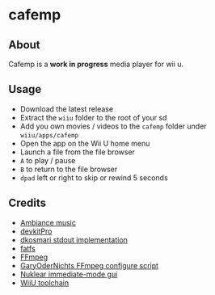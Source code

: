 # cafemp
## About
Cafemp is a **work in progress** media player for wii u.

## Usage
- Download the latest release
- Extract the `wiiu` folder to the root of your sd
- Add you own movies / videos to the `cafemp` folder under `wiiu/apps/cafemp`
- Open the app on the Wii U home menu
- Launch a file from the file browser
- `A` to play / pause
- `B` to return to the file browser
- `dpad` left or right to skip or rewind 5 seconds

## Credits
- [Ambiance music](https://freesound.org/people/LightMister/sounds/769925/?)
- [devkitPro](https://github.com/devkitPro)
- [dkosmari stdout implementation](https://github.com/dkosmari/devkitpro-autoconf/blob/main/examples/wiiu/sdl2-swkbd/src/stdout.cpp)
- [fatfs](https://github.com/abbrev/fatfs)
- [FFmpeg](https://github.com/FFmpeg/FFmpeg/)
- [GaryOderNichts FFmpeg configure script](https://github.com/GaryOderNichts/FFmpeg-wiiu/blob/master/configure-wiiu)
- [Nuklear immediate-mode gui](https://github.com/Immediate-Mode-UI/Nuklear)
- [WiiU toolchain](https://github.com/devkitPro/wut)